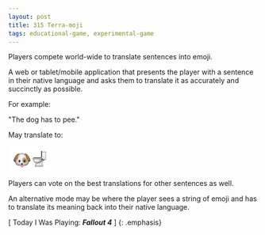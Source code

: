 ```yaml
---
layout: post
title: 315 Terra-moji
tags: educational-game, experimental-game
---
```

Players compete world-wide to translate sentences into emoji.

A web or tablet/mobile application that presents the player with a sentence in their native language and asks them to translate it as accurately and succinctly as possible.

For example:

"The dog has to pee."

May translate to:

![TerraMoji](/img/games/315_Terra-moji.png "TerraMoji")

Players can vote on the best translations for other sentences as well.

An alternative mode may be where the player sees a string of emoji and has to translate its meaning back into their native language.

[ Today I Was Playing: ***Fallout 4*** ]
{: .emphasis}